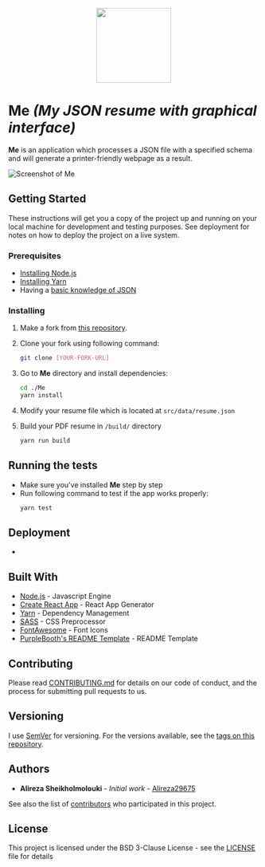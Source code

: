 <p align="center"><img src="https://user-images.githubusercontent.com/2771377/58760372-12260100-854c-11e9-8756-4b4d9ad61154.png" data-canonical-src="https://user-images.githubusercontent.com/2771377/58760372-12260100-854c-11e9-8756-4b4d9ad61154.png" width="150" height="150" /></p>

# Me _(My JSON resume with graphical interface)_

**Me** is an application which processes a JSON file with a specified schema and will generate a printer-friendly webpage as a result.

![Screenshot of Me](https://user-images.githubusercontent.com/2771377/58752355-b9f6ec80-84c2-11e9-8c51-24880e5278c6.PNG)

## Getting Started

These instructions will get you a copy of the project up and running on your local machine for development and testing purposes. See deployment for notes on how to deploy the project on a live system.

### Prerequisites

- [Installing Node.js](https://nodejs.org)
- [Installing Yarn](https://yarnpkg.com/en/)
- Having a [basic knowledge of JSON](https://www.w3schools.com/whatis/whatis_json.asp)

### Installing

1. Make a fork from [this repository](https://github.com/Alireza29675/Me).

2. Clone your fork using following command:

    ```bash
    git clone [YOUR-FORK-URL]
    ```

3. Go to **Me** directory and install dependencies:

    ```bash
    cd ./Me
    yarn install
    ```

4. Modify your resume file which is located at `src/data/resume.json`

5. Build your PDF resume in `/build/` directory

    ```bash
    yarn run build
    ```


## Running the tests

- Make sure you've installed **Me** step by step
- Run following command to test if the app works properly:
    ```bash
    yarn test
    ```

## Deployment

- 

## Built With

* [Node.js](https://Nodejs.org) - Javascript Engine
* [Create React App](https://facebook.github.io/create-react-app/) - React App Generator
* [Yarn](https://yarnpkg.com) - Dependency Management
* [SASS](https://sass-lang.com/) - CSS Preprocessor
* [FontAwesome](https://fontawesome.com/) - Font Icons
* [PurpleBooth's README Template](https://gist.github.com/PurpleBooth/109311bb0361f32d87a2) - README Template

## Contributing

Please read [CONTRIBUTING.md](https://gist.github.com/PurpleBooth/b24679402957c63ec426) for details on our code of conduct, and the process for submitting pull requests to us.

## Versioning

I use [SemVer](http://semver.org/) for versioning. For the versions available, see the [tags on this repository](https://github.com/Alireza29675/Me/tags). 

## Authors

* **Alireza Sheikholmolouki** - *Initial work* - [Alireza29675](https://github.com/Alireza29675)

See also the list of [contributors](https://github.com/Alireza29675/Me/contributors) who participated in this project.

## License

This project is licensed under the BSD 3-Clause License - see the [LICENSE](LICENSE) file for details
